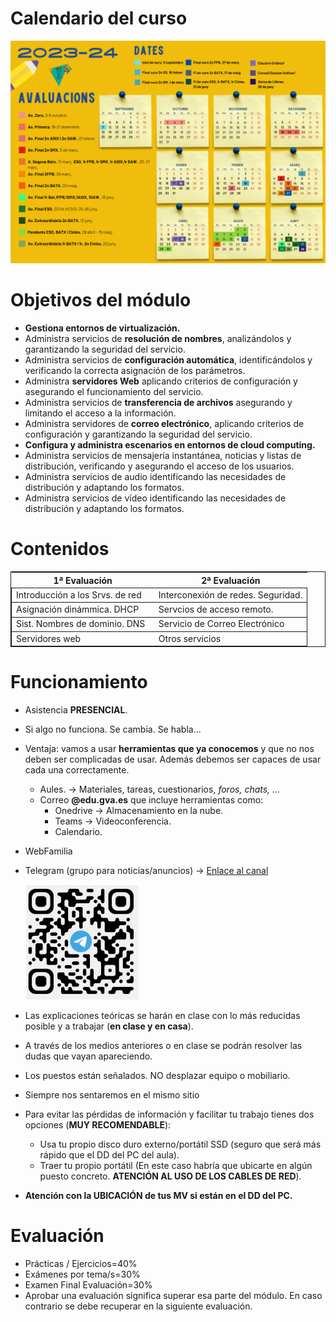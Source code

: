 Calendario del curso
===============
![](img/Calendario23-24.png "Calendario Botet Curso 2023-24")

Objetivos del módulo
===============
+ **Gestiona entornos de virtualización.**
+ Administra servicios de **resolución de nombres**, analizándolos y garantizando la seguridad del servicio.
+ Administra servicios de **configuración automática**, identificándolos y verificando la correcta asignación de los parámetros.
+ Administra **servidores Web** aplicando criterios de configuración y asegurando el funcionamiento del servicio.
+ Administra servicios de **transferencia de archivos** asegurando y limitando el acceso a la información.
+ Administra servidores de **correo electrónico**, aplicando criterios de configuración y garantizando la seguridad del servicio.
+ **Configura y administra escenarios en entornos de cloud computing.**
+ Administra servicios de mensajería instantánea, noticias y listas de distribución, verificando y asegurando el acceso de los usuarios.
+ Administra servicios de audio identificando las necesidades de distribución y adaptando los formatos.
+ Administra servicios de vídeo identificando las necesidades de distribución y adaptando los formatos.


Contenidos
===============

<table style=" margin-left: auto;margin-right: auto; border:1px solid;">
    <thead>
        <tr>
            <th>1ª Evaluación</th>
            <th>2ª Evaluación</th>
        </tr>
    </thead>
    <tbody style="border:1px solid;">
        <tr style="border:1px solid;">
            <td >Introducción a los Srvs. de red </td>
            <td >Interconexión de redes. Seguridad.</td>
        </tr>
        <tr style="border:1px solid;">
        <td>Asignación dinámmica. DHCP</td>
        <td>Servcios de acceso remoto.</td>
        </tr>
        <tr style="border:1px solid;">
            <td >Sist. Nombres de dominio. DNS&nbsp;&nbsp;</td>
            <td>Servicio de Correo Electrónico</td>
        </tr>
        <tr style="border:1px solid;">
        <td >Servidores web</td>
        <td>Otros servicios</td>
        </tr>
    </tbody>
</table>

Funcionamiento
===============

+ Asistencia **PRESENCIAL**.
+ Si algo no funciona. Se cambia. Se habla...
+ Ventaja: vamos a usar **herramientas que ya conocemos** y que no nos deben ser complicadas de usar. Además debemos ser capaces de usar cada una correctamente.
  + Aules. → Materiales, tareas, cuestionarios, *foros, chats, ...*
  + Correo **@edu.gva.es** que incluye herramientas como:
    + Onedrive → Almacenamiento en la nube.
    + Teams → Videoconferencia.
    + Calendario.
+ WebFamilia
+ Telegram (grupo para noticias/anuncios) → [Enlace al canal](https://t.me/+jdNkAxmCMjRhY2Q0)

  ![](img/QRGrupoTelegram.png "Enlace al canal de Telegram")

+ Las explicaciones teóricas se harán en clase con lo más reducidas posible y a trabajar (**en clase y en casa**).
+ A través de los medios anteriores o en clase se podrán resolver las dudas que vayan apareciendo.
+ Los puestos están señalados. NO desplazar equipo o mobiliario.
+ Siempre nos sentaremos en el mismo sitio
+ Para evitar las pérdidas de información y facilitar tu trabajo tienes dos opciones (**MUY RECOMENDABLE**):
  + Usa tu propio disco duro externo/portátil SSD (seguro que será más rápido que el DD del PC del aula).
  + Traer tu propio portátil (En este caso habría que ubicarte en algún puesto concreto. **ATENCIÓN AL USO DE LOS CABLES DE RED**).
+ **Atención con la UBICACIÓN de tus MV si están en el DD del PC.**

Evaluación
===========

+ Prácticas / Ejercicios=40%
+ Exámenes por tema/s=30%
+ Examen Final Evaluación=30%
+ Aprobar una evaluación significa superar esa parte del módulo. En caso contrario se debe recuperar en la siguiente evaluación.

